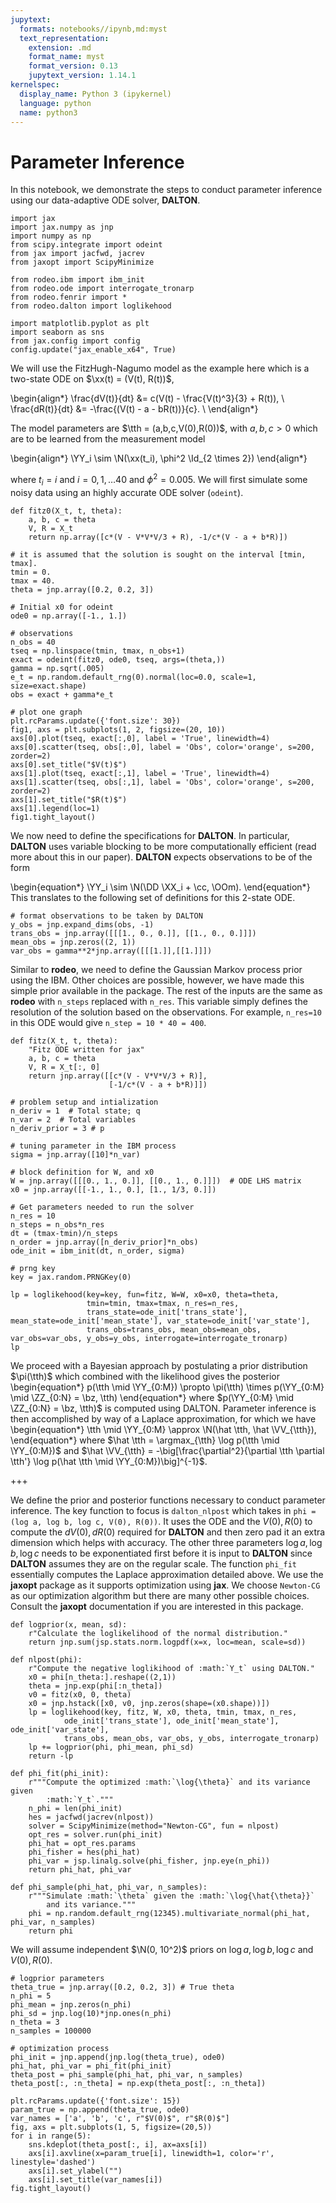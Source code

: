 ```yaml
---
jupytext:
  formats: notebooks//ipynb,md:myst
  text_representation:
    extension: .md
    format_name: myst
    format_version: 0.13
    jupytext_version: 1.14.1
kernelspec:
  display_name: Python 3 (ipykernel)
  language: python
  name: python3
---
```



# Parameter Inference

In this notebook, we demonstrate the steps to conduct parameter inference using our data-adaptive ODE solver, **DALTON**.

```{code-cell} ipython3
import jax
import jax.numpy as jnp
import numpy as np
from scipy.integrate import odeint
from jax import jacfwd, jacrev
from jaxopt import ScipyMinimize

from rodeo.ibm import ibm_init
from rodeo.ode import interrogate_tronarp
from rodeo.fenrir import *
from rodeo.dalton import loglikehood

import matplotlib.pyplot as plt
import seaborn as sns
from jax.config import config
config.update("jax_enable_x64", True)
```

We will use the FitzHugh-Nagumo model as the example here which is a two-state ODE on $\xx(t) = (V(t), R(t))$,

\begin{align*}
\frac{dV(t)}{dt} &= c(V(t) - \frac{V(t)^3}{3} + R(t)), \\
\frac{dR(t)}{dt} &= -\frac{(V(t) - a - bR(t))}{c}. \\
\end{align*}

The model parameters are $\tth = (a,b,c,V(0),R(0))$, with $a,b,c > 0$ which are to be learned from the measurement model

\begin{align*}
\YY_i \sim \N(\xx(t_i), \phi^2 \Id_{2 \times 2})
\end{align*}

where $t_i = i$ and $i=0,1,\ldots 40$ and $\phi^2 = 0.005$. We will first simulate some noisy data using an highly accurate ODE solver (`odeint`).

```{code-cell} ipython3
def fitz0(X_t, t, theta):
    a, b, c = theta
    V, R = X_t 
    return np.array([c*(V - V*V*V/3 + R), -1/c*(V - a + b*R)])

# it is assumed that the solution is sought on the interval [tmin, tmax].
tmin = 0.
tmax = 40.
theta = jnp.array([0.2, 0.2, 3])

# Initial x0 for odeint
ode0 = np.array([-1., 1.])

# observations
n_obs = 40
tseq = np.linspace(tmin, tmax, n_obs+1)
exact = odeint(fitz0, ode0, tseq, args=(theta,))
gamma = np.sqrt(.005)
e_t = np.random.default_rng(0).normal(loc=0.0, scale=1, size=exact.shape)
obs = exact + gamma*e_t
```

```{code-cell} ipython3
# plot one graph
plt.rcParams.update({'font.size': 30})
fig1, axs = plt.subplots(1, 2, figsize=(20, 10))
axs[0].plot(tseq, exact[:,0], label = 'True', linewidth=4)
axs[0].scatter(tseq, obs[:,0], label = 'Obs', color='orange', s=200, zorder=2)
axs[0].set_title("$V(t)$")
axs[1].plot(tseq, exact[:,1], label = 'True', linewidth=4)
axs[1].scatter(tseq, obs[:,1], label = 'Obs', color='orange', s=200, zorder=2)
axs[1].set_title("$R(t)$")
axs[1].legend(loc=1)
fig1.tight_layout()
```

We now need to define the specifications for **DALTON**. In particular, **DALTON** uses variable blocking to be more computationally efficient (read more about this in our paper). **DALTON** expects observations to be of the form

\begin{equation*}
\YY_i \sim \N(\DD \XX_i + \cc, \OOm).
\end{equation*}
This translates to the following set of definitions for this 2-state ODE.

```{code-cell} ipython3
# format observations to be taken by DALTON
y_obs = jnp.expand_dims(obs, -1) 
trans_obs = jnp.array([[[1., 0., 0.]], [[1., 0., 0.]]]) 
mean_obs = jnp.zeros((2, 1))
var_obs = gamma**2*jnp.array([[[1.]],[[1.]]])
```

Similar to **rodeo**, we need to define the Gaussian Markov process prior using the IBM. Other choices are possible, however, we have made this simple prior available in the package. The rest of the inputs are the same as **rodeo** with `n_steps` replaced with `n_res`. This variable simply defines the resolution of the solution based on the observations. For example, `n_res=10` in this ODE would give `n_step = 10 * 40 = 400`.

```{code-cell} ipython3
def fitz(X_t, t, theta):
    "Fitz ODE written for jax"
    a, b, c = theta
    V, R = X_t[:, 0]
    return jnp.array([[c*(V - V*V*V/3 + R)],
                      [-1/c*(V - a + b*R)]])

# problem setup and intialization
n_deriv = 1  # Total state; q
n_var = 2  # Total variables
n_deriv_prior = 3 # p

# tuning parameter in the IBM process
sigma = jnp.array([10]*n_var) 

# block definition for W, and x0
W = jnp.array([[[0., 1., 0.]], [[0., 1., 0.]]])  # ODE LHS matrix
x0 = jnp.array([[-1., 1., 0.], [1., 1/3, 0.]])

# Get parameters needed to run the solver
n_res = 10
n_steps = n_obs*n_res
dt = (tmax-tmin)/n_steps
n_order = jnp.array([n_deriv_prior]*n_obs)
ode_init = ibm_init(dt, n_order, sigma)

# prng key
key = jax.random.PRNGKey(0)
```

```{code-cell} ipython3
lp = loglikehood(key=key, fun=fitz, W=W, x0=x0, theta=theta, 
                 tmin=tmin, tmax=tmax, n_res=n_res,
                 trans_state=ode_init['trans_state'], mean_state=ode_init['mean_state'], var_state=ode_init['var_state'],
                 trans_obs=trans_obs, mean_obs=mean_obs, var_obs=var_obs, y_obs=y_obs, interrogate=interrogate_tronarp)
lp
```

We proceed with a Bayesian approach by postulating a prior distribution $\pi(\tth)$ which combined with the likelihood gives the posterior
\begin{equation*}
    p(\tth \mid \YY_{0:M}) \propto \pi(\tth) \times p(\YY_{0:M} \mid \ZZ_{0:N} = \bz, \tth)
\end{equation*}
where $p(\YY_{0:M} \mid \ZZ_{0:N} = \bz, \tth)$ is computed using DALTON.
Parameter inference is then accomplished by way of a Laplace approximation, for which we have
\begin{equation*}
    \tth \mid \YY_{0:M} \approx \N(\hat \tth, \hat \VV_{\tth}),
\end{equation*}
where $\hat \tth = \argmax_{\tth} \log p(\tth \mid \YY_{0:M})$ and $\hat \VV_{\tth} = -\big[\frac{\partial^2}{\partial \tth \partial \tth'} \log p(\hat \tth \mid \YY_{0:M})\big]^{-1}$. 

+++

We define the prior and posterior functions necessary to conduct parameter inference. The key function to focus is `dalton_nlpost` which takes in `phi = (log a, log b, log c, V(0), R(0))`. It uses the ODE and the $V(0), R(0)$ to compute the  $dV(0), dR(0)$ required for **DALTON** and then zero pad it an extra dimension which helps with accuracy. The other three parameters $\log a, \log b, \log c$ needs to be exponentiated first before it is input to **DALTON** since **DALTON** assumes they are on the regular scale. The function `phi_fit` essentially computes the Laplace approximation detailed above. We use the **jaxopt** package as it supports optimization using **jax**. We choose `Newton-CG` as our optimization algorithm but there are many other possible choices. Consult the **jaxopt** documentation if you are interested in this package.

```{code-cell} ipython3
def logprior(x, mean, sd):
    r"Calculate the loglikelihood of the normal distribution."
    return jnp.sum(jsp.stats.norm.logpdf(x=x, loc=mean, scale=sd))

def nlpost(phi):
    r"Compute the negative loglikihood of :math:`Y_t` using DALTON."
    x0 = phi[n_theta:].reshape((2,1))
    theta = jnp.exp(phi[:n_theta])
    v0 = fitz(x0, 0, theta)
    x0 = jnp.hstack([x0, v0, jnp.zeros(shape=(x0.shape))])
    lp = loglikehood(key, fitz, W, x0, theta, tmin, tmax, n_res,
            ode_init['trans_state'], ode_init['mean_state'], ode_init['var_state'],
            trans_obs, mean_obs, var_obs, y_obs, interrogate_tronarp)
    lp += logprior(phi, phi_mean, phi_sd)
    return -lp

def phi_fit(phi_init):
    r"""Compute the optimized :math:`\log{\theta}` and its variance given 
        :math:`Y_t`."""
    n_phi = len(phi_init)
    hes = jacfwd(jacrev(nlpost))
    solver = ScipyMinimize(method="Newton-CG", fun = nlpost)
    opt_res = solver.run(phi_init)
    phi_hat = opt_res.params
    phi_fisher = hes(phi_hat)
    phi_var = jsp.linalg.solve(phi_fisher, jnp.eye(n_phi))
    return phi_hat, phi_var

def phi_sample(phi_hat, phi_var, n_samples):
    r"""Simulate :math:`\theta` given the :math:`\log{\hat{\theta}}` 
        and its variance."""
    phi = np.random.default_rng(12345).multivariate_normal(phi_hat, phi_var, n_samples)
    return phi
```

We will assume independent $\N(0, 10^2)$ priors on $\log a, \log b, \log c$ and $V(0), R(0)$.

```{code-cell} ipython3
# logprior parameters
theta_true = jnp.array([0.2, 0.2, 3]) # True theta
n_phi = 5
phi_mean = jnp.zeros(n_phi)
phi_sd = jnp.log(10)*jnp.ones(n_phi) 
n_theta = 3
n_samples = 100000

# optimization process
phi_init = jnp.append(jnp.log(theta_true), ode0)
phi_hat, phi_var = phi_fit(phi_init)
theta_post = phi_sample(phi_hat, phi_var, n_samples)
theta_post[:, :n_theta] = np.exp(theta_post[:, :n_theta])
```

```{code-cell} ipython3
plt.rcParams.update({'font.size': 15})
param_true = np.append(theta_true, ode0)
var_names = ['a', 'b', 'c', r"$V(0)$", r"$R(0)$"]
fig, axs = plt.subplots(1, 5, figsize=(20,5))
for i in range(5):
    sns.kdeplot(theta_post[:, i], ax=axs[i])
    axs[i].axvline(x=param_true[i], linewidth=1, color='r', linestyle='dashed')
    axs[i].set_ylabel("")
    axs[i].set_title(var_names[i])
fig.tight_layout()
```
